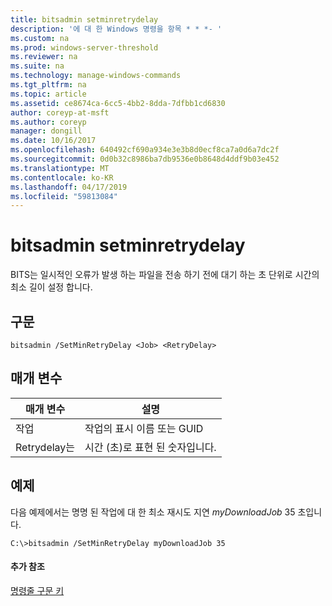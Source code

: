 ```yaml
---
title: bitsadmin setminretrydelay
description: '에 대 한 Windows 명령을 항목 * * *- '
ms.custom: na
ms.prod: windows-server-threshold
ms.reviewer: na
ms.suite: na
ms.technology: manage-windows-commands
ms.tgt_pltfrm: na
ms.topic: article
ms.assetid: ce8674ca-6cc5-4bb2-8dda-7dfbb1cd6830
author: coreyp-at-msft
ms.author: coreyp
manager: dongill
ms.date: 10/16/2017
ms.openlocfilehash: 640492cf690a934e3e3b8d0ecf8ca7a0d6a7dc2f
ms.sourcegitcommit: 0d0b32c8986ba7db9536e0b8648d4ddf9b03e452
ms.translationtype: MT
ms.contentlocale: ko-KR
ms.lasthandoff: 04/17/2019
ms.locfileid: "59813084"
---
```

# <a name="bitsadmin-setminretrydelay"></a>bitsadmin setminretrydelay

BITS는 일시적인 오류가 발생 하는 파일을 전송 하기 전에 대기 하는 초 단위로 시간의 최소 길이 설정 합니다.

## <a name="syntax"></a>구문

```
bitsadmin /SetMinRetryDelay <Job> <RetryDelay>
```

## <a name="parameters"></a>매개 변수

|매개 변수|설명|
|---------|-----------|
|작업|작업의 표시 이름 또는 GUID|
|Retrydelay는|시간 (초)로 표현 된 숫자입니다.|

## <a name="BKMK_examples"></a>예제

다음 예제에서는 명명 된 작업에 대 한 최소 재시도 지연 *myDownloadJob* 35 초입니다.
```
C:\>bitsadmin /SetMinRetryDelay myDownloadJob 35
```

#### <a name="additional-references"></a>추가 참조

[명령줄 구문 키](command-line-syntax-key.md)